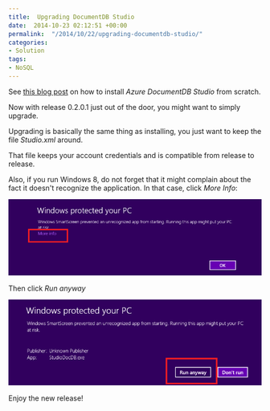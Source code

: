 ```yaml
---
title:  Upgrading DocumentDB Studio
date:  2014-10-23 02:12:51 +00:00
permalink:  "/2014/10/22/upgrading-documentdb-studio/"
categories:
- Solution
tags:
- NoSQL
---
```

<p>See <a href="http://vincentlauzon.com/2014/10/16/installing-documentdb-studio/">this blog post</a> on how to install <em>Azure DocumentDB Studio</em> from scratch.
</p><p>Now with release 0.2.0.1 just out of the door, you might want to simply upgrade.
</p><p>Upgrading is basically the same thing as installing, you just want to keep the file <em>Studio.xml</em> around.
</p><p>That file keeps your account credentials and is compatible from release to release.
</p><p>Also, if you run Windows 8, do not forget that it might complain about the fact it doesn't recognize the application. In that case, click <em>More Info</em>: 
</p><p><img src="assets/2014/10/upgrading-documentdb-studio/101714_0330_installingd2.png" alt="" />
	</p><p>Then click <em>Run anyway</em>
	</p><p><img src="assets/2014/10/upgrading-documentdb-studio/101714_0330_installingd3.png" alt="" />
	</p><p>Enjoy the new release!</p>